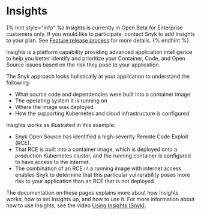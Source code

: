 # Insights

{% hint style="info" %}
Insights is currently in Open Beta for Enterprise customers only. If you would like to participate, contact Snyk to add Insights to your plan. See [Feature release process](../../more-info/snyk-feature-release-process.md) for more details.
{% endhint %}

Insights is a platform capability providing advanced application intelligence to help you better identify and prioritize your Container, Code, and Open Source issues based on the risk they pose to your application.

The Snyk approach looks holistically at your application to understand the following:

* What source code and dependencies were built into a container image
* The operating system it is running on
* Where the image was deployed
* How the supporting Kubernetes and cloud infrastructure is configured

Insights works as illustrated in this example:

* Snyk Open Source has identified a high-severity Remote Code Exploit (RCE).&#x20;
* That RCE is built into a container image, which is deployed onto a production Kubernetes cluster, and the running container is configured to have access to the internet.&#x20;
* The combination of an RCE in a running image with internet access enables Snyk to determine that this particular vulnerability poses more risk to your application than an RCE that is not deployed.

The documentation on these pages explains more about how Insights works, how to set Insights up, and how to use it. For more information about how to use Insights, see the video [Using Insights (Snyk)](https://www.youtube.com/watch?v=dVlamm9gIGI\&t=8s).&#x20;

